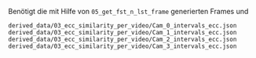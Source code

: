 Benötigt die mit Hilfe von `05_get_fst_n_lst_frame` generierten Frames und
```
derived_data/03_ecc_similarity_per_video/Cam_0_intervals_ecc.json
derived_data/03_ecc_similarity_per_video/Cam_1_intervals_ecc.json
derived_data/03_ecc_similarity_per_video/Cam_2_intervals_ecc.json
derived_data/03_ecc_similarity_per_video/Cam_3_intervals_ecc.json
```
